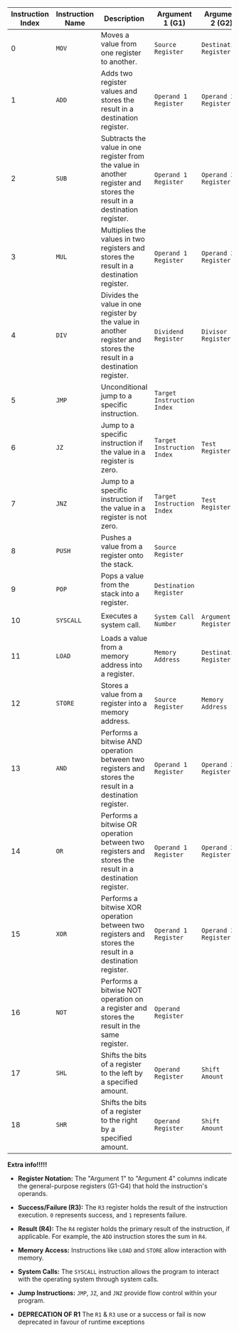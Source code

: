 | Instruction Index | Instruction Name | Description                                                                                                             | Argument 1 (G1)            | Argument 2 (G2)        | Argument 3 (G3)       | Argument 4 (G4)       | Success/Failure (R3)     | Result (R4)               |
|-------------------|------------------|-------------------------------------------------------------------------------------------------------------------------|----------------------------|------------------------|-----------------------|-----------------------|--------------------------|---------------------------|
| 0                 | `MOV`            | Moves a value from one register to another.                                                                             | `Source Register`          | `Destination Register` |                       |                       | `0: Success, 1: Failure` | `N/A`                     |
| 1                 | `ADD`            | Adds two register values and stores the result in a destination register.                                               | `Operand 1 Register`       | `Operand 2 Register`   |                       |                       | `0: Success, 1: Failure` | `Sum`                     |
| 2                 | `SUB`            | Subtracts the value in one register from the value in another register and stores the result in a destination register. | `Operand 1 Register`       | `Operand 2 Register`   |                       |                       | `0: Success, 1: Failure` | `Difference`              |
| 3                 | `MUL`            | Multiplies the values in two registers and stores the result in a destination register.                                 | `Operand 1 Register`       | `Operand 2 Register`   |                       |                       | `0: Success, 1: Failure` | `Product`                 |
| 4                 | `DIV`            | Divides the value in one register by the value in another register and stores the result in a destination register.     | `Dividend Register`        | `Divisor Register`     |                       |                       | `0: Success, 1: Failure` | `Quotient`                |
| 5                 | `JMP`            | Unconditional jump to a specific instruction.                                                                           | `Target Instruction Index` |                        |                       |                       | `0: Success, 1: Failure` | `N/A`                     |
| 6                 | `JZ`             | Jump to a specific instruction if the value in a register is zero.                                                      | `Target Instruction Index` | `Test Register`        |                       |                       | `0: Success, 1: Failure` | `N/A`                     |
| 7                 | `JNZ`            | Jump to a specific instruction if the value in a register is not zero.                                                  | `Target Instruction Index` | `Test Register`        |                       |                       | `0: Success, 1: Failure` | `N/A`                     |
| 8                 | `PUSH`           | Pushes a value from a register onto the stack.                                                                          | `Source Register`          |                        |                       |                       | `0: Success, 1: Failure` | `N/A`                     |
| 9                 | `POP`            | Pops a value from the stack into a register.                                                                            | `Destination Register`     |                        |                       |                       | `0: Success, 1: Failure` | `N/A`                     |
| 10                | `SYSCALL`        | Executes a system call.                                                                                                 | `System Call Number`       | `Argument 1 Register`  | `Argument 2 Register` | `Argument 3 Register` | `0: Success, 1: Failure` | `Result of system call`   |
| 11                | `LOAD`           | Loads a value from a memory address into a register.                                                                    | `Memory Address`           | `Destination Register` |                       |                       | `0: Success, 1: Failure` | `N/A`                     |
| 12                | `STORE`          | Stores a value from a register into a memory address.                                                                   | `Source Register`          | `Memory Address`       |                       |                       | `0: Success, 1: Failure` | `N/A`                     |
| 13                | `AND`            | Performs a bitwise AND operation between two registers and stores the result in a destination register.                 | `Operand 1 Register`       | `Operand 2 Register`   |                       |                       | `0: Success, 1: Failure` | `Result of AND operation` |
| 14                | `OR`             | Performs a bitwise OR operation between two registers and stores the result in a destination register.                  | `Operand 1 Register`       | `Operand 2 Register`   |                       |                       | `0: Success, 1: Failure` | `Result of OR operation`  |
| 15                | `XOR`            | Performs a bitwise XOR operation between two registers and stores the result in a destination register.                 | `Operand 1 Register`       | `Operand 2 Register`   |                       |                       | `0: Success, 1: Failure` | `Result of XOR operation` |
| 16                | `NOT`            | Performs a bitwise NOT operation on a register and stores the result in the same register.                              | `Operand Register`         |                        |                       |                       | `0: Success, 1: Failure` | `Result of NOT operation` |
| 17                | `SHL`            | Shifts the bits of a register to the left by a specified amount.                                                        | `Operand Register`         | `Shift Amount`         |                       |                       | `0: Success, 1: Failure` | `Result of Left Shift`    |
| 18                | `SHR`            | Shifts the bits of a register to the right by a specified amount.                                                       | `Operand Register`         | `Shift Amount`         |                       |                       | `0: Success, 1: Failure` | `Result of Right Shift`   |

**Extra info!!!!!**

* **Register Notation:**  The "Argument 1" to "Argument 4" columns indicate the general-purpose registers (G1-G4) that
  hold the instruction's operands.
* **Success/Failure (R3):**  The `R3` register holds the result of the instruction execution. `0` represents success,
  and `1` represents failure.
* **Result (R4):** The `R4` register holds the primary result of the instruction, if applicable. For example, the `ADD`
  instruction stores the sum in `R4`.
* **Memory Access:** Instructions like `LOAD` and `STORE` allow interaction with memory.
* **System Calls:** The `SYSCALL` instruction allows the program to interact with the operating system through system
  calls.
* **Jump Instructions:** `JMP`, `JZ`, and `JNZ` provide flow control within your program.

* **DEPRECATION OF R1** The `R1` & `R3` use or a success or fail is now deprecated in favour of runtime exceptions